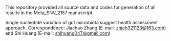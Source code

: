 This repository provided all source data and codes for generation of all results in the Meta_SNV_2157 manuscript.

Single nucleotide variation of gut microbiota suggest health assessment approach. Correspondence: Jiachao Zhang (E-mail: zhjch321123@163.com) and Shi Huang (E-mail: shihuang047@gmail.com)
